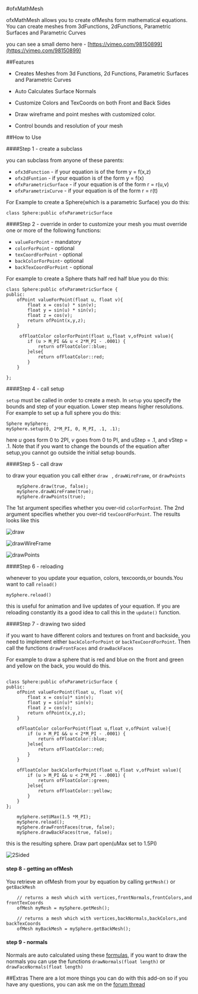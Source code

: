 #ofxMathMesh

ofxMathMesh allows you to create ofMeshs form mathematical equations. You can create meshes from 3dFunctions, 2dFunctions, Parametric Surfaces and Parametric Curves

you can see a small demo here - [https://vimeo.com/98150899](https://vimeo.com/98150899)

##Features

* Creates Meshes from 3d Functions, 2d Functions, Parametric Surfaces and Parametric Curves

* Auto Calculates Surface Normals 

* Customize Colors and TexCoords on both Front and Back Sides

* Draw wireframe and point meshes with customized color. 

* Control bounds and resolution of your mesh


##How to Use

####Step 1 - create a subclass

you can subclass from anyone of these parents:

* `ofx3dFunction` - if your equation is of the form y = f(x,z)
* `ofx2dFuntion` - if your equation is of the form y = f(x)
* `ofxParametricSurface` -  if your equation is of the form r = r(u,v)
* `ofxParametrixCurve` - if your equation is of the form r = r(t)

For Example to create a Sphere(which is a parametric Surface) you do this:

```
class Sphere:public ofxParametricSurface
```
####Step 2 - override
in order to customize your mesh you must override one or more  of the following functions:

* `valueForPoint` - mandatory     
* `colorForPoint` - optional
* `texCoordForPoint` - optional 
* `backColorForPoint`- optional
* `backTexCoordForPoint` - optional

For example to create a Sphere thats half red half blue you do this:

```
class Sphere:public ofxParametricSurface {
public:
    ofPoint valueForPoint(float u, float v){
        float x = cos(u) * sin(v);
        float y = sin(u) * sin(v);
        float z = cos(v);
        return ofPoint(x,y,z);
    }
    
     ofFloatColor colorForPoint(float u,float v,ofPoint value){
        if (u > M_PI && u < 2*M_PI - .0001) {
            return ofFloatColor::blue;
        }else{
            return ofFloatColor::red;
        }
    }

};

```

####Step 4 - call setup

`setup` must be called in order to create a mesh. In `setup` you specify the bounds and step of your equation. Lower step means higher resolutions.
For example to set up a full sphere you do this:

```
Sphere mySphere;
mySphere.setup(0, 2*M_PI, 0, M_PI, .1, .1);
```
here *u* goes form 0 to 2PI, *v* goes from 0 to PI, and uStep = .1, and vStep = .1. Note that if you want to change the bounds of the equation after setup,you cannot go outside the initial setup bounds.

####Step 5 - call draw 

to draw your equation you call either `draw ` , `drawWireFrame`, or `drawPoints`

```
    mySphere.draw(true, false);
    mySphere.drawWireFrame(true);
    mySphere.drawPoints(true);
```
The 1st argument specifies whether you over-rid `colorForPoint`. The 2nd argument specifies whether you over-rid `texCoordForPoint`. The results looks like this

![draw](https://farm4.staticflickr.com/3868/14408118032_2d009e8fee_m.jpg)

![drawWireFrame](https://farm3.staticflickr.com/2905/14429600343_d3c075614b_m.jpg)

![drawPoints](https://farm4.staticflickr.com/3887/14222986297_d353a68c9f_m.jpg)



####Step 6 - reloading

whenever to you update your equation, colors, texcoords,or bounds.You want to call `reload()`

```
mySphere.reload()
``` 
this is useful for animation and live updates of your equation. If you are reloading constantly its a good idea to call this in the `update()` function.

####Step 7 - drawing two sided

if you want to have different colors and textures on front and backside, you need  to implement either `backColorForPoint` or `backTexCoordForPoint`. Then call the functions `drawFrontFaces` and `drawBackFaces` 

For example to draw a sphere that is red and blue on the front and green and yellow on the back, you would do this.

```

class Sphere:public ofxParametricSurface {
public:
    ofPoint valueForPoint(float u, float v){
        float x = cos(u)* sin(v);
        float y = sin(u)* sin(v);
        float z = cos(v);
        return ofPoint(x,y,z);
    }
    
    ofFloatColor colorForPoint(float u,float v,ofPoint value){
        if (u > M_PI && u < 2*M_PI - .0001) {
            return ofFloatColor::blue;
        }else{
            return ofFloatColor::red;
        }
    }
    
    ofFloatColor backColorForPoint(float u,float v,ofPoint value){
        if (u > M_PI && u < 2*M_PI - .0001) {
            return ofFloatColor::green;
        }else{
            return ofFloatColor::yellow;
        }
    }
};

```


```
 	mySphere.setUMax(1.5 *M_PI);
    mySphere.reload();
    mySphere.drawFrontFaces(true, false);
    mySphere.drawBackFaces(true, false);
```
this is the resulting sphere. Draw part open(uMax set to 1.5PI)

![2Sided](https://farm4.staticflickr.com/3903/14222817028_4a919cdca0_m.jpg)

#### step 8 - getting an ofMesh

You retrieve an ofMesh from your by equation by calling `getMesh()` or `getBackMesh`

```
    // returns a mesh which with vertices,frontNormals,frontColors,and frontTexCoords
    ofMesh myMesh = mySphere.getMesh();
    
    // returns a mesh which with vertices,backNormals,backColors,and backTexCoords
    ofMesh myBackMesh = mySphere.getBackMesh();
```  

#### step 9 - normals

Normals are auto calculated using these [formulas](http://mathworld.wolfram.com/NormalVector.html), if you want to draw the normals you can use the functions `drawNormals(float length)` or `drawFaceNormals(float length)`

##Extras
There are a lot more things you can do with this add-on so if you have any  questions, you can ask me on the [forum thread](http://forum.openframeworks.cc/t/ofxmathmesh-create-meshes-from-mathematical-equations/16099)



  



 















 


